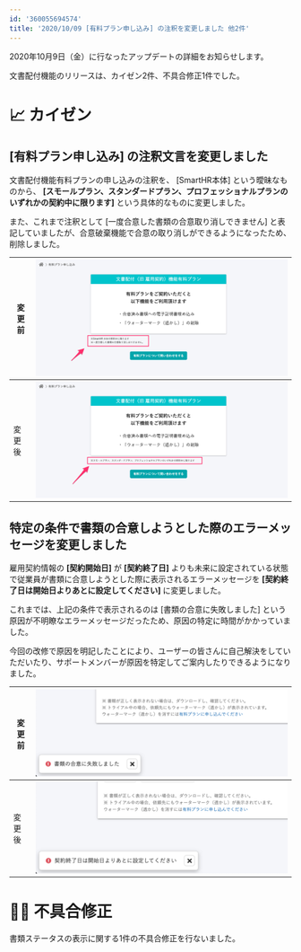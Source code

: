 ```yaml
---
id: '360055694574'
title: '2020/10/09 [有料プラン申し込み] の注釈を変更しました 他2件'
---
```

2020年10月9日（金）に行なったアップデートの詳細をお知らせします。

文書配付機能のリリースは、カイゼン2件、不具合修正1件でした。

# 📈 カイゼン

## \[有料プラン申し込み\] の注釈文言を変更しました

文書配付機能有料プランの申し込みの注釈を、 \[SmartHR本体\] という曖昧なものから、 **\[スモールプラン、スタンダードプラン、プロフェッショナルプランのいずれかの契約中に限ります\]** という具体的なものに変更しました。

また、これまで注釈として \[一度合意した書類の合意取り消しできません\] と表記していましたが、合意破棄機能で合意の取り消しができるようになったため、削除しました。

| 変更前 | ![95545433-d7ce4d00-0a38-11eb-9849-0518232ec9ba.png](./95545433-d7ce4d00-0a38-11eb-9849-0518232ec9ba.png) |
| --- | --- |
| 変更後 | ![95545438-db61d400-0a38-11eb-83fc-a45423515e28.png](./95545438-db61d400-0a38-11eb-83fc-a45423515e28.png) |

## 特定の条件で書類の合意しようとした際のエラーメッセージを変更しました

雇用契約情報の **\[契約開始日\]** が **\[契約終了日\]** よりも未来に設定されている状態で従業員が書類に合意しようとした際に表示されるエラーメッセージを **\[契約終了日は開始日よりあとに設定してください\]** に変更しました。

これまでは、上記の条件で表示されるのは \[書類の合意に失敗しました\] という原因が不明瞭なエラーメッセージだったため、原因の特定に時間がかかっていました。

今回の改修で原因を明記したことにより、ユーザーの皆さんに自己解決をしていただいたり、サポートメンバーが原因を特定してご案内したりできるようになりました。

| 変更前 | ![95449484-d1d85d80-099f-11eb-888f-8a043a517734.png](./95449484-d1d85d80-099f-11eb-888f-8a043a517734.png) |
| --- | --- |
| 変更後 | ![95450233-f6810500-09a0-11eb-8fda-cc262e88f915.png](./95450233-f6810500-09a0-11eb-8fda-cc262e88f915.png) |

# 👨‍⚕️ 不具合修正

書類ステータスの表示に関する1件の不具合修正を行ないました。
